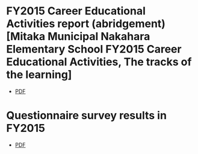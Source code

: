 # FY2015 Career Educational Activities report (abridgement) [Mitaka Municipal Nakahara Elementary School FY2015 Career Educational Activities, The tracks of the learning]

- [PDF](./nakahara_animation_2015_en_abridgement.pdf)

# Questionnaire survey results in FY2015

- [PDF](./questionnaire_survey_results_2015.pdf)
